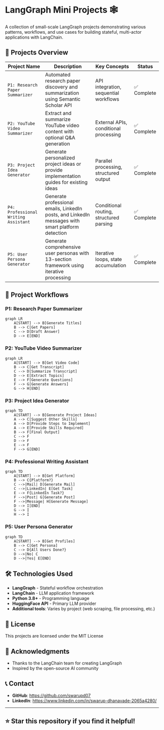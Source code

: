 # LangGraph Mini Projects 🕸️
A collection of small-scale LangGraph projects demonstrating various patterns, workflows, and use cases for building stateful, multi-actor applications with LangChain.

## 📂 Projects Overview

| Project Name | Description | Key Concepts | Status |
|--------------|-------------|--------------|--------|
| `P1: Research Paper Summarizer` | Automated research paper discovery and summarization using Semantic Scholar API | API integration, sequential workflows | ✅ Complete |
| `P2: YouTube Video Summarizer` | Extract and summarize YouTube video content with optional Q&A generation | External APIs, conditional processing | ✅ Complete |
| `P3: Project Idea Generator` | Generate personalized project ideas or provide implementation guides for existing ideas | Parallel processing, structured output | ✅ Complete |
| `P4: Professional Writing Assistant` | Generate professional emails, LinkedIn posts, and LinkedIn messages with smart platform detection | Conditional routing, structured parsing | ✅ Complete |
| `P5: User Persona Generator` | Generate comprehensive user personas with 13-section framework using iterative processing | Iterative loops, state accumulation | ✅ Complete |

## 🔄 Project Workflows

### P1: Research Paper Summarizer
```mermaid
graph LR
    A[START] --> B[Generate Titles]
    B --> C[Get Papers]
    C --> D[Draft Answer]
    D --> E[END]
```

### P2: YouTube Video Summarizer
```mermaid
graph LR
    A[START] --> B[Get Video Code]
    B --> C[Get Transcript]
    C --> D[Summarize Transcript]
    D --> E[Extract Topics]
    E --> F[Generate Questions]
    F --> G[Generate Answers]
    G --> H[END]
```

### P3: Project Idea Generator
```mermaid
graph TD
    A[START] --> B[Generate Project Ideas]
    A --> C[Suggest Other Skills]
    A --> D[Provide Steps to Implement]
    A --> E[Provide Skills Required]
    B --> F[Final Output]
    C --> F
    D --> F
    E --> F
    F --> G[END]
```

### P4: Professional Writing Assistant
```mermaid
graph TD
    A[START] --> B[Get Platform]
    B --> C{Platform?}
    C -->|Mail| D[Generate Mail]
    C -->|LinkedIn| E[Get Task]
    E --> F{LinkedIn Task?}
    F -->|Post| G[Generate Post]
    F -->|Message| H[Generate Message]
    D --> I[END]
    G --> I
    H --> I
```

### P5: User Persona Generator
```mermaid
graph TD
    A[START] --> B[Get Profiles]
    B --> C[Get Persona]
    C --> D{All Users Done?}
    D -->|No| C
    D -->|Yes| E[END]
```

## 🛠️ Technologies Used

- **LangGraph** - Stateful workflow orchestration
- **LangChain** - LLM application framework  
- **Python 3.8+** - Programming language
- **HuggingFace API** - Primary LLM provider
- **Additional tools**: Varies by project (web scraping, file processing, etc.)

## 📝 License

This projects are licensed under the MIT License

## 🌟 Acknowledgments

- Thanks to the LangChain team for creating LangGraph
- Inspired by the open-source AI community

## 📞 Contact

- **GitHub**: https://github.com/swarupd07
- **LinkedIn**: https://www.linkedin.com/in/swarup-dhanavade-2065a4280/

---

## ⭐ Star this repository if you find it helpful!
